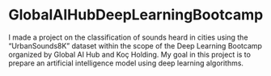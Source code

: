 # GlobalAIHubDeepLearningBootcamp
I made a project on the classification of sounds heard in cities using the “UrbanSounds8K” dataset within the scope of the Deep Learning Bootcamp organized by Global AI Hub and Koç Holding. My goal in this project is to prepare an artificial intelligence model using deep learning algorithms.

